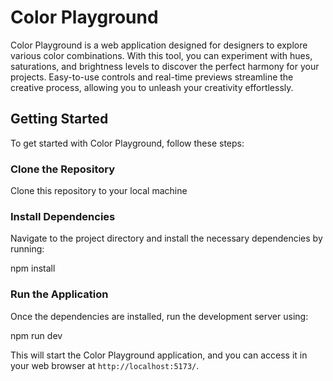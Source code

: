 # Color Playground

Color Playground is a web application designed for designers to explore various color combinations. With this tool, you can experiment with hues, saturations, and brightness levels to discover the perfect harmony for your projects. Easy-to-use controls and real-time previews streamline the creative process, allowing you to unleash your creativity effortlessly.

## Getting Started

To get started with Color Playground, follow these steps:

### Clone the Repository

Clone this repository to your local machine 


### Install Dependencies

Navigate to the project directory and install the necessary dependencies by running:

npm install


### Run the Application

Once the dependencies are installed, run the development server using:

npm run dev


This will start the Color Playground application, and you can access it in your web browser at `http://localhost:5173/`.
